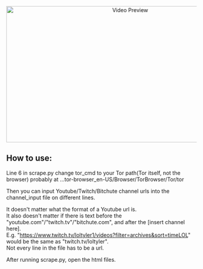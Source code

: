 <p align="center"><img alt="Video Preview" src="./showcase.gif" width="640" height="360"/></p>
             
## How to use:  

Line 6 in scrape.py change tor_cmd to your Tor path(Tor itself, not the browser) probably at ...tor-browser_en-US/Browser/TorBrowser/Tor/tor  
  
Then you can input Youtube/Twitch/Bitchute channel urls into the channel_input file on different lines.  

It doesn't matter what the format of a Youtube url is.  
It also doesn't matter if there is text before the "youtube.com"/"twitch.tv"/"bitchute.com", and after the [insert channel here].  
E.g. "https://www.twitch.tv/loltyler1/videos?filter=archives&sort=timeLOL" would be the same as "twitch.tv/loltyler".  
Not every line in the file has to be a url.  

After running scrape.py, open the html files.
